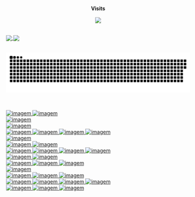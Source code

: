 <div align="center">
<p align="centre"><b>Visits</b></p>  
<p align="center"><img align="center" src="https://profile-counter.glitch.me/{AndreMyszko}/count.svg" /></p> 
</div>

<br>

<div>
  <a href="https://github.com/AndreMyszko">
  <img height="180em"   align="center" src="https://github-readme-stats.vercel.app/api?username=AndreMyszko&show_icons=true&theme=dark&include_all_commits=true&count_private=true"/>
  <img height="180em"  align="center" src="https://github-readme-stats.vercel.app/api/top-langs/?username=AndreMyszko&&layout=compact&hide=shell&theme=dark"/>
</div>
  
<br>  
  
![Snake animation](https://github.com/AndreMyszko/AndreMyszko/blob/output/github-contribution-grid-snake.svg)
  
<br>
  
![imagem](https://img.shields.io/badge/Windows-Windows10-blue)
![imagem](https://img.shields.io/badge/Linux-Ubuntu20.04-purple)
<br>
![imagem](https://img.shields.io/badge/IDE-vscode-blue) 
<br>
![imagem](https://img.shields.io/badge/JAVA-springboot-green)
<br>
![imagem](https://img.shields.io/badge/JS-node-blue)
![imagem](https://img.shields.io/badge/angular-red)
![imagem](https://img.shields.io/badge/vue.js-green)
![imagem](https://img.shields.io/badge/vanilla-yellow)
<br>
![imagem](https://img.shields.io/badge/CSS/SASS-Bootstrap-purple)
<br>
![imagem](https://img.shields.io/badge/Terminal-Bash-black)
![imagem](https://img.shields.io/badge/npm-green)
<br>
![imagem](https://img.shields.io/badge/DataBAse-Postgre-blue)
![imagem](https://img.shields.io/badge/MySQL-blue)
![imagem](https://img.shields.io/badge/MSSQL-blue)
![imagem](https://img.shields.io/badge/Docker-blue)
<br>
![imagem](https://img.shields.io/badge/Data-Python-green)
![imagem](https://img.shields.io/badge/JupyterNotebook-purple)
<br>
![imagem](https://img.shields.io/badge/HTTP-postman-orange)
![imagem](https://img.shields.io/badge/swagger-blue)
![imagem](https://img.shields.io/badge/axios-green)
<br>
![imagem](https://img.shields.io/badge/VMs-VMware-green)
<br>
![imagem](https://img.shields.io/badge/Cloud-Heroku-purple)
![imagem](https://img.shields.io/badge/Vercel-black)
![imagem](https://img.shields.io/badge/AWS-blue)
<br>
![imagem](https://img.shields.io/badge/Squad-MicrosoftTeams-purple)
![imagem](https://img.shields.io/badge/AzureDevops-blue)
![imagem](https://img.shields.io/badge/GitHub-black)
![imagem](https://img.shields.io/badge/Trello-purple)
<br>
![imagem](https://img.shields.io/badge/Comunity-DigitalInnovationOne-orange)
![imagem](https://img.shields.io/badge/CentroUniversitarioUnibrasil-blue)
![imagem](https://img.shields.io/badge/StackOverFlow-orange)
